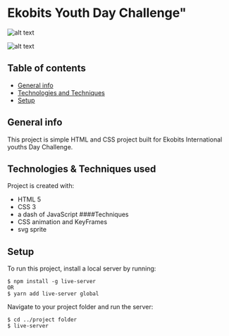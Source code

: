 # Ekobits Youth Day Challenge"

![alt text][desktop]

[desktop]: https://github.com/umarannur007/Ekobits-youths-Day-Project/blob/master/fuT800urx2.gif?raw=true "Desktop view"

![alt text][mobile]

[mobile]: https://github.com/umarannur007/Ekobits-youths-Day-Project/blob/master/s68fBpdmPD.gif?raw=true "Mobile view"

## Table of contents
* [General info](#general-info)
* [Technologies and Techniques](#technologies)
* [Setup](#setup)

## General info
This project is simple HTML and CSS project built for Ekobits International youths Day Challenge.
## Technologies & Techniques used
Project is created with:
* HTML 5
* CSS 3
* a dash of JavaScript
####Techniques
* CSS animation and KeyFrames
* svg sprite

## Setup
To run this project, install a local server by running:
```
$ npm install -g live-server
OR
$ yarn add live-server global

```
Navigate to your project folder and run the server:
```
$ cd ../project folder
$ live-server
